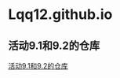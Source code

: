 # Lqq12.github.io
## 活动9.1和9.2的仓库
<a href="https://Lqq112.github.io/PCDE-Activity-9.1"> 活动9.1和9.2的仓库 </a>

